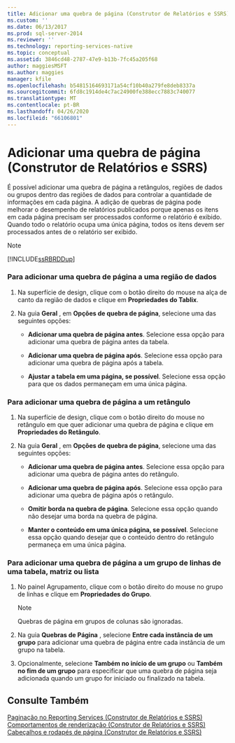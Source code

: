 ```yaml
---
title: Adicionar uma quebra de página (Construtor de Relatórios e SSRS) | Microsoft Docs
ms.custom: ''
ms.date: 06/13/2017
ms.prod: sql-server-2014
ms.reviewer: ''
ms.technology: reporting-services-native
ms.topic: conceptual
ms.assetid: 3846cd48-2787-47e9-b13b-7fc45a205f68
author: maggiesMSFT
ms.author: maggies
manager: kfile
ms.openlocfilehash: b54815164693171a54cf10b40a279fe8deb8337a
ms.sourcegitcommit: 6fd8c1914de4c7ac24900fe388ecc7883c740077
ms.translationtype: MT
ms.contentlocale: pt-BR
ms.lasthandoff: 04/26/2020
ms.locfileid: "66106801"
---
```

# <a name="add-a-page-break-report-builder-and-ssrs"></a>Adicionar uma quebra de página (Construtor de Relatórios e SSRS)
  É possível adicionar uma quebra de página a retângulos, regiões de dados ou grupos dentro das regiões de dados para controlar a quantidade de informações em cada página. A adição de quebras de página pode melhorar o desempenho de relatórios publicados porque apenas os itens em cada página precisam ser processados conforme o relatório é exibido. Quando todo o relatório ocupa uma única página, todos os itens devem ser processados antes de o relatório ser exibido.  
  
> [!NOTE]  
>  [!INCLUDE[ssRBRDDup](../../includes/ssrbrddup-md.md)]  
  
### <a name="to-add-a-page-break-to-a-data-region"></a>Para adicionar uma quebra de página a uma região de dados  
  
1.  Na superfície de design, clique com o botão direito do mouse na alça de canto da região de dados e clique em **Propriedades do Tablix**.  
  
2.  Na guia **Geral** , em **Opções de quebra de página**, selecione uma das seguintes opções:  
  
    -   **Adicionar uma quebra de página antes**. Selecione essa opção para adicionar uma quebra de página antes da tabela.  
  
    -   **Adicionar uma quebra de página após**. Selecione essa opção para adicionar uma quebra de página após a tabela.  
  
    -   **Ajustar a tabela em uma página, se possível**. Selecione essa opção para que os dados permaneçam em uma única página.  
  
### <a name="to-add-a-page-break-to-a-rectangle"></a>Para adicionar uma quebra de página a um retângulo  
  
1.  Na superfície de design, clique com o botão direito do mouse no retângulo em que quer adicionar uma quebra de página e clique em **Propriedades do Retângulo**.  
  
2.  Na guia **Geral** , em **Opções de quebra de página**, selecione uma das seguintes opções:  
  
    -   **Adicionar uma quebra de página antes**. Selecione essa opção para adicionar uma quebra de página antes do retângulo.  
  
    -   **Adicionar uma quebra de página após**. Selecione essa opção para adicionar uma quebra de página após o retângulo.  
  
    -   **Omitir borda na quebra de página**. Selecione essa opção quando não desejar uma borda na quebra de página.  
  
    -   **Manter o conteúdo em uma única página, se possível**. Selecione essa opção quando desejar que o conteúdo dentro do retângulo permaneça em uma única página.  
  
### <a name="to-add-a-page-break-to-a-row-group-in-a-table-matrix-or-list"></a>Para adicionar uma quebra de página a um grupo de linhas de uma tabela, matriz ou lista  
  
1.  No painel Agrupamento, clique com o botão direito do mouse no grupo de linhas e clique em **Propriedades do Grupo**.  
  
    > [!NOTE]  
    >  Quebras de página em grupos de colunas são ignoradas.  
  
2.  Na guia **Quebras de Página** , selecione **Entre cada instância de um grupo** para adicionar uma quebra de página entre cada instância de um grupo na tabela.  
  
3.  Opcionalmente, selecione **Também no início de um grupo** ou **Também no fim de um grupo** para especificar que uma quebra de página seja adicionada quando um grupo for iniciado ou finalizado na tabela.  
  
## <a name="see-also"></a>Consulte Também  
 [Paginação no Reporting Services &#40;Construtor de Relatórios e SSRS&#41;](pagination-in-reporting-services-report-builder-and-ssrs.md)   
 [Comportamentos de renderização &#40;Construtor de Relatórios e SSRS&#41;](rendering-behaviors-report-builder-and-ssrs.md)   
 [Cabeçalhos e rodapés de página &#40;Construtor de Relatórios e SSRS&#41;](page-headers-and-footers-report-builder-and-ssrs.md)  
  
  

